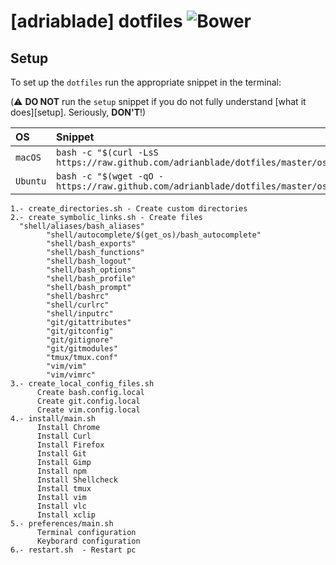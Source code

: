 [adriablade] dotfiles ![Bower](https://img.shields.io/badge/dotfiles-in_progress-red.svg)
==========================

Setup
-----

To set up the `dotfiles` run the appropriate snippet in the terminal:

(⚠️  **DO NOT** run the `setup` snippet if you do not fully understand
[what it does][setup]. Seriously, **DON'T**!)

| OS | Snippet |
|:---|:---|
| `macOS` | `bash -c "$(curl -LsS https://raw.github.com/adrianblade/dotfiles/master/os/bootstrap.sh)"` |
| `Ubuntu` | `bash -c "$(wget -qO - https://raw.github.com/adrianblade/dotfiles/master/os/bootstrap.sh)"` |

```
1.- create_directories.sh - Create custom directories
2.- create_symbolic_links.sh - Create files
  "shell/aliases/bash_aliases"
        "shell/autocomplete/$(get_os)/bash_autocomplete"
        "shell/bash_exports"
        "shell/bash_functions"
        "shell/bash_logout"
        "shell/bash_options"
        "shell/bash_profile"
        "shell/bash_prompt"
        "shell/bashrc"
        "shell/curlrc"
        "shell/inputrc"
        "git/gitattributes"
        "git/gitconfig"
        "git/gitignore"
        "git/gitmodules"
        "tmux/tmux.conf"
        "vim/vim"
        "vim/vimrc"
3.- create_local_config_files.sh
      Create bash.config.local
      Create git.config.local
      Create vim.config.local
4.- install/main.sh
      Install Chrome
      Install Curl
      Install Firefox
      Install Git
      Install Gimp
      Install npm
      Install Shellcheck
      Install tmux
      Install vim
      Install vlc
      Install xclip
5.- preferences/main.sh
      Terminal configuration
      Keyborard configuration
6.- restart.sh  - Restart pc
```
